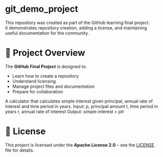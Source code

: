 # git_demo_project

This repository was created as part of the GitHub learning final project.  
It demonstrates repository creation, adding a license, and maintaining useful documentation for the community.


# 📄 Project Overview
The **GitHub Final Project** is designed to:
- Learn how to create a repository
- Understand licensing
- Manage project files and documentation
- Prepare for collaboration

 A calculator that calculates simple interest given principal,
 annual rate of interest and time period in years.
 Input:
 p, principal amount
 t, time period
 in years r,
 annual rate of
 interest
 Output:
 simple interest = p*t*r
# 📜 License
This project is licensed under the **Apache License 2.0** – see the [LICENSE](LICENSE) file for details.
